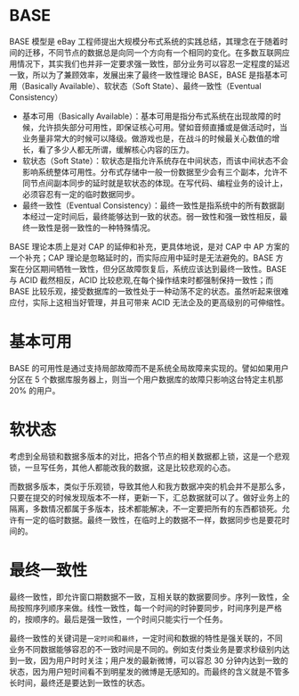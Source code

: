 # BASE

BASE 模型是 eBay 工程师提出大规模分布式系统的实践总结，其理念在于随着时间的迁移，不同节点的数据总是向同一个方向有一个相同的变化。在多数互联网应用情况下，其实我们也并非一定要求强一致性，部分业务可以容忍一定程度的延迟一致，所以为了兼顾效率，发展出来了最终一致性理论 BASE，BASE 是指基本可用（Basically Available）、软状态（Soft State）、最终一致性（Eventual Consistency）

- 基本可用（Basically Available）：基本可用是指分布式系统在出现故障的时候，允许损失部分可用性，即保证核心可用。譬如音频直播或是做活动时，当业务量非常大的时候可以降级。做游戏也是，在战斗的时候最关心数值的增长，看了多少人都无所谓，缓解核心内容的压力。
- 软状态（Soft State）：软状态是指允许系统存在中间状态，而该中间状态不会影响系统整体可用性。分布式存储中一般一份数据至少会有三个副本，允许不同节点间副本同步的延时就是软状态的体现。在写代码、编程业务的设计上，必须容忍有一定的临时数据同步。
- 最终一致性（Eventual Consistency）：最终一致性是指系统中的所有数据副本经过一定时间后，最终能够达到一致的状态。弱一致性和强一致性相反，最终一致性是弱一致性的一种特殊情况。

BASE 理论本质上是对 CAP 的延伸和补充，更具体地说，是对 CAP 中 AP 方案的一个补充；CAP 理论是忽略延时的，而实际应用中延时是无法避免的。BASE 方案在分区期间牺牲一致性，但分区故障恢复后，系统应该达到最终一致性。BASE 与 ACID 截然相反，ACID 比较悲观,在每个操作结束时都强制保持一致性；而 BASE 比较乐观，接受数据库的一致性处于一种动荡不定的状态。虽然听起来很难应付，实际上这相当好管理，并且可带来 ACID 无法企及的更高级别的可伸缩性。

# 基本可用

BASE 的可用性是通过支持局部故障而不是系统全局故障来实现的。譬如如果用户分区在 5 个数据库服务器上，则当一个用户数据库的故障只影响这台特定主机那 20% 的用户。

# 软状态

考虑到全局锁和数据多版本的对比，把各个节点的相关数据都上锁，这是一个悲观锁，一旦写任务，其他人都能改我的数据，这是比较悲观的心态。

而数据多版本，类似于乐观锁，导致其他人和我方数据冲突的机会并不是那么多，只要在提交的时候发现版本不一样，更新一下，汇总数据就可以了。做好业务上的隔离，多数情况都属于多版本，技术都能解决，不一定要把所有的东西都锁死。允许有一定的临时数据。最终一致性，在临时上的数据不一样，数据同步也是要花时间的。

# 最终一致性

最终一致性，即允许窗口期数据不一致，互相关联的数据要同步。序列一致性，全局按照序列顺序来做。线性一致性，每一个时间的时钟要同步，时间序列是严格的，按顺序的。最后是强一致性，一个时间只能实行一个任务。

最终一致性的关键词是`一定时间`和`最终`，一定时间和数据的特性是强关联的，不同业务不同数据能够容忍的不一致时间是不同的。例如支付类业务是要求秒级别内达到一致，因为用户时时关注；用户发的最新微博，可以容忍 30 分钟内达到一致的状态，因为用户短时间看不到明星发的微博是无感知的。而最终的含义就是不管多长时间，最终还是要达到一致性的状态。
